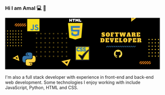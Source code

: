 
### Hi I am Amal 💻 👋


<img src="https://raw.githubusercontent.com/Amalcxc/Amalcxc/main/SOFTWARE%20DEVELOPER.png">


I'm also a full stack developer with experience in front-end and back-end web development. Some technologies I enjoy working with include JavaScript, Python, HTML and CSS.


